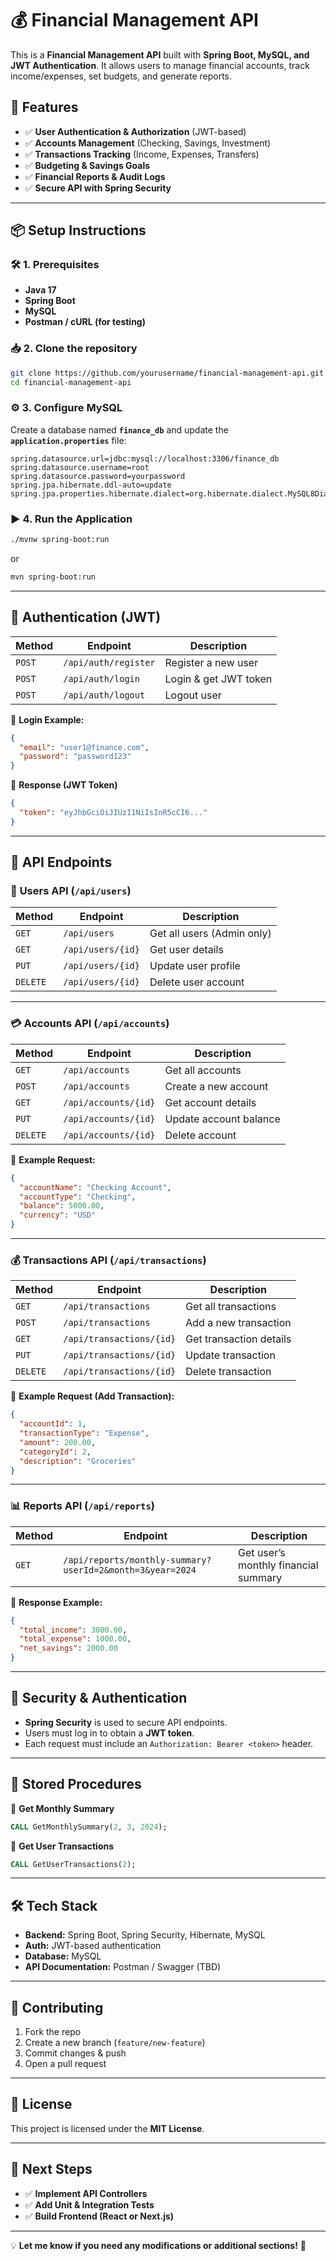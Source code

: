 # 💰 Financial Management API

This is a **Financial Management API** built with **Spring Boot, MySQL, and JWT Authentication**. It allows users to manage financial accounts, track income/expenses, set budgets, and generate reports.

## 🚀 Features
- ✅ **User Authentication & Authorization** (JWT-based)
- ✅ **Accounts Management** (Checking, Savings, Investment)
- ✅ **Transactions Tracking** (Income, Expenses, Transfers)
- ✅ **Budgeting & Savings Goals**
- ✅ **Financial Reports & Audit Logs**
- ✅ **Secure API with Spring Security**

---

## 📦 Setup Instructions

### 🛠 **1. Prerequisites**
- **Java 17**
- **Spring Boot**
- **MySQL**
- **Postman / cURL (for testing)**

### 📥 **2. Clone the repository**
```sh
git clone https://github.com/yourusername/financial-management-api.git
cd financial-management-api
```

### ⚙️ **3. Configure MySQL**
Create a database named **`finance_db`** and update the **`application.properties`** file:
```properties
spring.datasource.url=jdbc:mysql://localhost:3306/finance_db
spring.datasource.username=root
spring.datasource.password=yourpassword
spring.jpa.hibernate.ddl-auto=update
spring.jpa.properties.hibernate.dialect=org.hibernate.dialect.MySQL8Dialect
```

### ▶ **4. Run the Application**
```sh
./mvnw spring-boot:run
```
or
```sh
mvn spring-boot:run
```

---

## 🔑 **Authentication (JWT)**
| Method | Endpoint | Description |
|--------|----------|-------------|
| `POST` | `/api/auth/register` | Register a new user |
| `POST` | `/api/auth/login` | Login & get JWT token |
| `POST` | `/api/auth/logout` | Logout user |

📌 **Login Example:**
```json
{
  "email": "user1@finance.com",
  "password": "password123"
}
```
📌 **Response (JWT Token)**
```json
{
  "token": "eyJhbGciOiJIUzI1NiIsInR5cCI6..."
}
```

---

## 📜 **API Endpoints**

### 👤 **Users API (`/api/users`)**
| Method | Endpoint | Description |
|--------|----------|-------------|
| `GET` | `/api/users` | Get all users (Admin only) |
| `GET` | `/api/users/{id}` | Get user details |
| `PUT` | `/api/users/{id}` | Update user profile |
| `DELETE` | `/api/users/{id}` | Delete user account |

---

### 💳 **Accounts API (`/api/accounts`)**
| Method | Endpoint | Description |
|--------|----------|-------------|
| `GET` | `/api/accounts` | Get all accounts |
| `POST` | `/api/accounts` | Create a new account |
| `GET` | `/api/accounts/{id}` | Get account details |
| `PUT` | `/api/accounts/{id}` | Update account balance |
| `DELETE` | `/api/accounts/{id}` | Delete account |

📌 **Example Request:**
```json
{
  "accountName": "Checking Account",
  "accountType": "Checking",
  "balance": 5000.00,
  "currency": "USD"
}
```

---

### 💰 **Transactions API (`/api/transactions`)**
| Method | Endpoint | Description |
|--------|----------|-------------|
| `GET` | `/api/transactions` | Get all transactions |
| `POST` | `/api/transactions` | Add a new transaction |
| `GET` | `/api/transactions/{id}` | Get transaction details |
| `PUT` | `/api/transactions/{id}` | Update transaction |
| `DELETE` | `/api/transactions/{id}` | Delete transaction |

📌 **Example Request (Add Transaction):**
```json
{
  "accountId": 1,
  "transactionType": "Expense",
  "amount": 200.00,
  "categoryId": 2,
  "description": "Groceries"
}
```

---

### 📊 **Reports API (`/api/reports`)**
| Method | Endpoint | Description |
|--------|----------|-------------|
| `GET` | `/api/reports/monthly-summary?userId=2&month=3&year=2024` | Get user’s monthly financial summary |

📌 **Response Example:**
```json
{
  "total_income": 3000.00,
  "total_expense": 1000.00,
  "net_savings": 2000.00
}
```

---

## 🔐 **Security & Authentication**
- **Spring Security** is used to secure API endpoints.
- Users must log in to obtain a **JWT token**.
- Each request must include an `Authorization: Bearer <token>` header.

---

## 📝 **Stored Procedures**
📌 **Get Monthly Summary**
```sql
CALL GetMonthlySummary(2, 3, 2024);
```

📌 **Get User Transactions**
```sql
CALL GetUserTransactions(2);
```

---

## 🛠 **Tech Stack**
- **Backend:** Spring Boot, Spring Security, Hibernate, MySQL
- **Auth:** JWT-based authentication
- **Database:** MySQL
- **API Documentation:** Postman / Swagger (TBD)

---

## 🤝 **Contributing**
1. Fork the repo
2. Create a new branch (`feature/new-feature`)
3. Commit changes & push
4. Open a pull request

---

## 📄 **License**
This project is licensed under the **MIT License**.

---

## 🚀 **Next Steps**
- ✅ **Implement API Controllers**
- ✅ **Add Unit & Integration Tests**
- ✅ **Build Frontend (React or Next.js)**

---

💡 **Let me know if you need any modifications or additional sections!** 🚀
